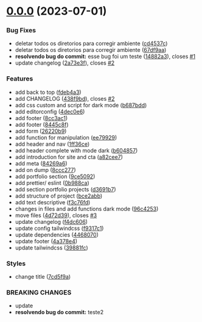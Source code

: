 # [0.0.0](https://github.com/felpsalvs/vanilla-js/compare/v1.1.0...v0.0.0) (2023-07-01)


### Bug Fixes

* deletar todos os diretorios para corregir ambiente ([cd4537c](https://github.com/felpsalvs/vanilla-js/commit/cd4537cbd9025d36244c394c8b71ad31506d519a))
* deletar todos os diretorios para corregir ambiente ([67df9aa](https://github.com/felpsalvs/vanilla-js/commit/67df9aa822c0344e0336cb0e9d62df8cda5807f7))
* **resolvendo bug do commit:** esse bug foi um teste ([14882a3](https://github.com/felpsalvs/vanilla-js/commit/14882a319ec515d8f08495efbc0effda7956fba0)), closes [#1](https://github.com/felpsalvs/vanilla-js/issues/1)
* update changelog ([2a73e3f](https://github.com/felpsalvs/vanilla-js/commit/2a73e3f263aeca3d75de4e99dc2d728cdb926b8b)), closes [#2](https://github.com/felpsalvs/vanilla-js/issues/2)


### Features

* add back to top ([fdeb4a3](https://github.com/felpsalvs/vanilla-js/commit/fdeb4a36727fc0cbe935c4e742069324616d6bf2))
* add CHANGELOG ([438f9bd](https://github.com/felpsalvs/vanilla-js/commit/438f9bdc02c20b84d89bd786315fd462333fbf82)), closes [#2](https://github.com/felpsalvs/vanilla-js/issues/2)
* add css custom and script for dark mode ([b687bdd](https://github.com/felpsalvs/vanilla-js/commit/b687bdd62c5d5f06d54a122e218def600356f997))
* add editorconfig ([4dec0e6](https://github.com/felpsalvs/vanilla-js/commit/4dec0e65b491f1528ee35abfc79d5eac25f037cf))
* add footer ([8cc3ac1](https://github.com/felpsalvs/vanilla-js/commit/8cc3ac1c7da63f7ebf722751bc5974226e1342ae))
* add footer ([8445c8f](https://github.com/felpsalvs/vanilla-js/commit/8445c8f206343b0ef93ef3cfb440e106c55ddcf6))
* add form ([26220b9](https://github.com/felpsalvs/vanilla-js/commit/26220b96082227e5860bd89ccfaf4492ff497603))
* add function for manipulation ([ee79929](https://github.com/felpsalvs/vanilla-js/commit/ee799299c86dd378faafb8782fecd22ccc6189e6))
* add header and nav ([1ff36ce](https://github.com/felpsalvs/vanilla-js/commit/1ff36cec33aae7a370d10435e3be54bf3a64553d))
* add header complete with mode dark ([b604857](https://github.com/felpsalvs/vanilla-js/commit/b604857f0b6985c96510ab3d4394412617891d83))
* add introduction for site and cta ([a82cee7](https://github.com/felpsalvs/vanilla-js/commit/a82cee7756909556fa164e01e9e243d01032f46b))
* add meta ([84269a6](https://github.com/felpsalvs/vanilla-js/commit/84269a647a010a9bf7b47830a5c45d777312fc7e))
* add on dump ([8ccc277](https://github.com/felpsalvs/vanilla-js/commit/8ccc277d527adb97eec88b55339e4c020a2b7b8a))
* add portfolio section ([9ce5092](https://github.com/felpsalvs/vanilla-js/commit/9ce509249630e7bf4ee9d152689dbff4da9fd997))
* add prettier/ eslint ([0b988ca](https://github.com/felpsalvs/vanilla-js/commit/0b988caa28542e44f616b222832bdd782afe4108))
* add section portfolio projects ([d3691b7](https://github.com/felpsalvs/vanilla-js/commit/d3691b7db774e44768eb13463d3d1bf0f7c98afa))
* add structure of project ([bce2abb](https://github.com/felpsalvs/vanilla-js/commit/bce2abba43b49f3c9900b07879a3fba41ee9a09c))
* add text descriptive ([f3c76fd](https://github.com/felpsalvs/vanilla-js/commit/f3c76fd8674658c30f5e4a3d83aa2b3b35708a54))
* changes in files and add functions dark mode ([96c4253](https://github.com/felpsalvs/vanilla-js/commit/96c425397480089c4d09deb3f4db1b90178344fc))
* move files ([4d72d39](https://github.com/felpsalvs/vanilla-js/commit/4d72d39c498c91230915e4b05dba0066b6d4552e)), closes [#3](https://github.com/felpsalvs/vanilla-js/issues/3)
* update changelog ([f4dc606](https://github.com/felpsalvs/vanilla-js/commit/f4dc606d3ef3f27c488e51084b514cc5d92e5f24))
* update config tailwindcss ([f9317c1](https://github.com/felpsalvs/vanilla-js/commit/f9317c1e9ead3fb02f4dbab69083a8015db1567c))
* update dependencies ([4468070](https://github.com/felpsalvs/vanilla-js/commit/446807053a3fd63006b6fc1e86934b2656503d3d))
* update footer ([4a378e4](https://github.com/felpsalvs/vanilla-js/commit/4a378e42e46ceb0f03707acfcacd1d57a7eeb678))
* update tailwindcss ([39881fc](https://github.com/felpsalvs/vanilla-js/commit/39881fcc13debe6b797fb29db4fd2ecfb6fe5198))


### Styles

* change title ([7cd5f9a](https://github.com/felpsalvs/vanilla-js/commit/7cd5f9acdfab4a677d3aeb477224131e29ccfac9))


### BREAKING CHANGES

* update
* **resolvendo bug do commit:** teste2



